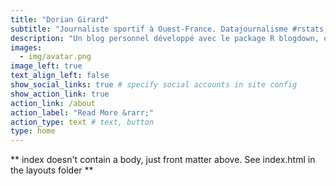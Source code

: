```yaml
---
title: "Dorian Girard"
subtitle: "Journaliste sportif à Ouest-France. Datajournalisme #rstats, sports mécaniques et autres"
description: "Un blog personnel développé avec le package R blogdown, et déployé avec Netlify. L'idée étant de disposer d'un espace de liberté / bac à sable pour les bouts de projet ou idées personnelles."
images:
  - img/avatar.png
image_left: true
text_align_left: false
show_social_links: true # specify social accounts in site config
show_action_link: true
action_link: /about
action_label: "Read More &rarr;"
action_type: text # text, button
type: home
---
```


** index doesn't contain a body, just front matter above.
See index.html in the layouts folder **
